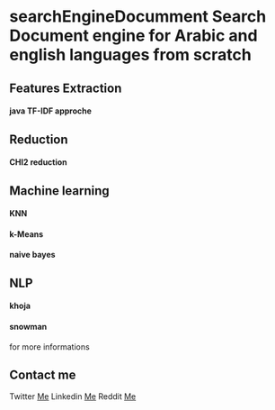 # searchEngineDocumment Search Document engine for Arabic and english languages from scratch


## Features Extraction
  #### java TF-IDF approche 

##  Reduction 
  #### CHI2 reduction
  
## Machine learning 
  #### KNN
  #### k-Means
  #### naive bayes 
 
## NLP
  #### khoja 
  #### snowman


for more informations
## Contact me
Twitter  [Me](https://twitter.com/sin_moody)
Linkedin  [Me](https://www.linkedin.com/in/mehdi-chellak-0850631b2/)
Reddit [Me](https://www.reddit.com/user/moody_sin)
